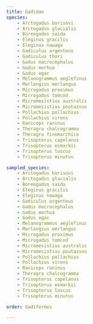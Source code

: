 ```yaml
---
title: Gadidae
species:
    - Arctogadus borisovi
    - Arctogadus glacialis
    - Boreogadus saida
    - Eleginus gracilis
    - Eleginus nawaga
    - Gadiculus argenteus
    - Gadiculus thori
    - Gadus macrocephalus
    - Gadus morhua
    - Gadus ogac
    - Melanogrammus aeglefinus
    - Merlangius merlangus
    - Microgadus proximus
    - Microgadus tomcod
    - Micromesistius australis
    - Micromesistius poutassou
    - Pollachius pollachius
    - Pollachius virens
    - Raniceps raninus
    - Theragra chalcogramma
    - Theragra finnmarchica
    - Trisopterus capelanus
    - Trisopterus esmarkii
    - Trisopterus luscus
    - Trisopterus minutus

sampled_species:
    - Arctogadus borisovi
    - Arctogadus glacialis
    - Boreogadus saida
    - Eleginus gracilis
    - Eleginus nawaga
    - Gadiculus argenteus
    - Gadus macrocephalus
    - Gadus morhua
    - Gadus ogac
    - Melanogrammus aeglefinus
    - Merlangius merlangus
    - Microgadus proximus
    - Microgadus tomcod
    - Micromesistius australis
    - Micromesistius poutassou
    - Pollachius pollachius
    - Pollachius virens
    - Raniceps raninus
    - Theragra chalcogramma
    - Trisopterus capelanus
    - Trisopterus esmarkii
    - Trisopterus luscus
    - Trisopterus minutus

order: Gadiformes

---
```

